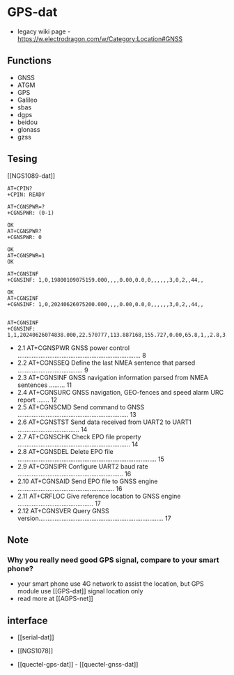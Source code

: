 
# GPS-dat 

- legacy wiki page - https://w.electrodragon.com/w/Category:Location#GNSS

## Functions 

- GNSS
- ATGM
- GPS
- Galileo
- sbas
- dgps
- beidou
- glonass
- gzss




## Tesing 

[[NGS1089-dat]]

    AT+CPIN?
    +CPIN: READY

    AT+CGNSPWR=?
    +CGNSPWR: (0-1)

    OK
    AT+CGNSPWR?
    +CGNSPWR: 0

    OK
    AT+CGNSPWR=1
    OK

    AT+CGNSINF
    +CGNSINF: 1,0,19800109075159.000,,,,0.00,0.0,0,,,,,,3,0,2,,44,,

    OK
    AT+CGNSINF
    +CGNSINF: 1,0,20240626075200.000,,,,0.00,0.0,0,,,,,,3,0,2,,44,,


    AT+CGNSINF
    +CGNSINF: 1,1,20240626074838.000,22.570777,113.887168,155.727,0.00,65.8,1,,2.8,3.0,1.0,,7,4,5,,47,,


- 2.1  AT+CGNSPWR      GNSS power control ...................................................................... 8 
- 2.2  AT+CGNSSEQ   Define the last NMEA sentence that parsed ..................................... 9 
- 2.3  AT+CGNSINF    GNSS navigation information parsed from NMEA sentences ......... 11 
- 2.4  AT+CGNSURC   GNSS navigation, GEO-fences and speed alarm URC report ....... 12 
- 2.5  AT+CGNSCMD    Send command to GNSS ............................................................... 13 
- 2.6  AT+CGNSTST    Send data received from UART2 to UART1 ................................... 14 
- 2.7  AT+CGNSCHK    Check EPO file property ................................................................ 14 
- 2.8  AT+CGNSDEL    Delete EPO file ............................................................................... 15 
- 2.9  AT+CGNSIPR   Configure UART2 baud rate ............................................................ 16 
- 2.10  AT+CGNSAID    Send EPO file to GNSS engine ....................................................... 16 
- 2.11  AT+CRFLOC   Give reference location to GNSS engine ........................................... 17 
- 2.12  AT+CGNSVER  Query GNSS version....................................................................... 17 





## Note 

### Why you really need good GPS signal, compare to your smart phone? 

- your smart phone use 4G network to assist the location, but GPS module use [[GPS-dat]] signal location only
- read more at [[AGPS-net]]

## interface 

- [[serial-dat]]

- [[NGS1078]]

- [[quectel-gps-dat]] - [[quectel-gnss-dat]]

